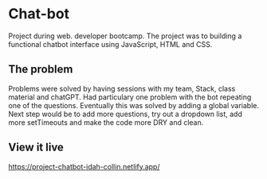 # Chat-bot

Project during web. developer bootcamp. The project was to building a functional chatbot interface using JavaScript, HTML and CSS.

## The problem

Problems were solved by having sessions with my team, Stack, class material and chatGPT. Had particulary one problem with the bot repeating one of the questions. Eventually this was solved by adding a global variable. Next step would be to add more questions, try out a dropdown list, add more setTimeouts and make the code more DRY and clean. 

## View it live

https://project-chatbot-idah-collin.netlify.app/
